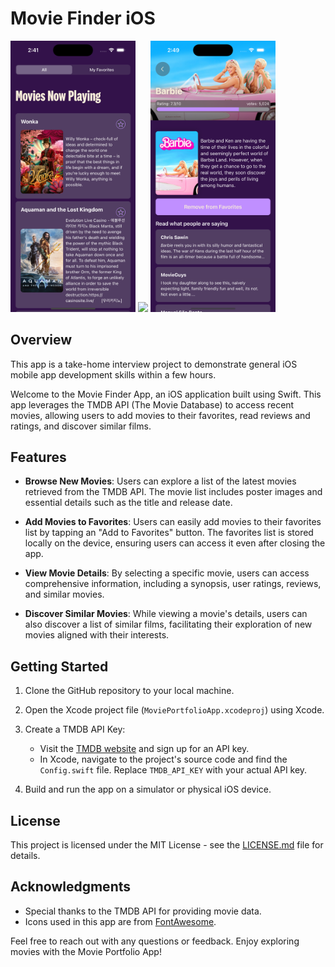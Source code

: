 # Movie Finder iOS
<p float="left">
  <img src="screenshot.png" width="200" />
  <img src="recording.gif" width="200" /> 
  <img src="detail.png" width="200" /> 
  
</p>

## Overview
This app is a take-home interview project to demonstrate general iOS mobile app development skills within a few hours.

Welcome to the Movie Finder App, an iOS application built using Swift. This app leverages the TMDB API (The Movie Database) to access recent movies, allowing users to add movies to their favorites, read reviews and ratings, and discover similar films.

## Features

- **Browse New Movies**: Users can explore a list of the latest movies retrieved from the TMDB API. The movie list includes poster images and essential details such as the title and release date.

- **Add Movies to Favorites**: Users can easily add movies to their favorites list by tapping an "Add to Favorites" button. The favorites list is stored locally on the device, ensuring users can access it even after closing the app.

- **View Movie Details**: By selecting a specific movie, users can access comprehensive information, including a synopsis, user ratings, reviews, and similar movies.

- **Discover Similar Movies**: While viewing a movie's details, users can also discover a list of similar films, facilitating their exploration of new movies aligned with their interests.

## Getting Started

1. Clone the GitHub repository to your local machine.

2. Open the Xcode project file (`MoviePortfolioApp.xcodeproj`) using Xcode.

3. Create a TMDB API Key:

   - Visit the [TMDB website](https://www.themoviedb.org/documentation/api) and sign up for an API key.
   - In Xcode, navigate to the project's source code and find the `Config.swift` file. Replace `TMDB_API_KEY` with your actual API key.

4. Build and run the app on a simulator or physical iOS device.


## License

This project is licensed under the MIT License - see the [LICENSE.md](LICENSE.md) file for details.

## Acknowledgments

- Special thanks to the TMDB API for providing movie data.
- Icons used in this app are from [FontAwesome](https://fontawesome.com/).

Feel free to reach out with any questions or feedback. Enjoy exploring movies with the Movie Portfolio App!

